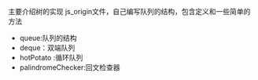 主要介绍树的实现
js_origin文件，自己编写队列的结构，包含定义和一些简单的方法
-   queue:队列的结构
-   deque：双端队列
- hotPotato :循环队列
- palindromeChecker:回文检查器


